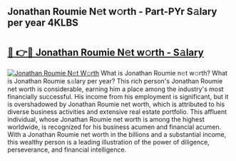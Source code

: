 ## Jonathan Roumie N𝚎t w𝚘rth - Part-PYr S𝚊lary per year 4KLBS

# <h2><a href="http://gc0oer.nevu.top/?p=Jonathan+Roumie">🔗 👉🔴 Jonathan Roumie N𝚎t w𝚘rth - S𝚊lary</a></h2>

[![Jonathan Roumie N𝚎t W𝚘rth](https://i.imgur.com/Oavwk0R.jpeg)](http://gc0oer.nevu.top/?p=Jonathan+Roumie)
What is Jonathan Roumie n𝚎t w𝚘rth? What is Jonathan Roumie s𝚊lary per year?
This rich person's Jonathan Roumie net worth is considerable, earning him a place among the industry's most financially successful. His income from his employment is significant, but it is overshadowed by Jonathan Roumie net worth, which is attributed to his diverse business activities and extensive real estate portfolio. This affluent individual, whose Jonathan Roumie net worth is among the highest worldwide, is recognized for his business acumen and financial acumen. With a Jonathan Roumie net worth in the billions and a substantial income, this wealthy person is a leading illustration of the power of diligence, perseverance, and financial intelligence.
